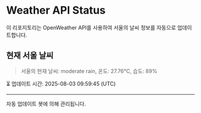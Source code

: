 
# Weather API Status

이 리포지토리는 OpenWeather API를 사용하여 서울의 날씨 정보를 자동으로 업데이트합니다.

## 현재 서울 날씨
> 서울의 현재 날씨: moderate rain, 온도: 27.76°C, 습도: 89%

⏳ 업데이트 시간: 2025-08-03 09:59:45 (UTC)

---
자동 업데이트 봇에 의해 관리됩니다.
